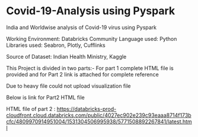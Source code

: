 # Covid-19-Analysis using Pyspark

India and Worldwise analysis of Covid-19 virus using Pyspark


Working Environment: Databricks Community
Language used: Python
Libraries used: Seabron, Plotly, Cufflinks

Source of Dataset: Indian Health Ministry, Kaggle

This Project is divided in two parts:-
For part 1 complete HTML file is provided and for Part 2 link is attached for complete reference

Due to heavy file could not upload visualization file

Below is link for Part2 HTML file

HTML file of part 2 : https://databricks-prod-cloudfront.cloud.databricks.com/public/4027ec902e239c93eaaa8714f173bcfc/4809970914951004/1531304506995938/5771508892267841/latest.html


